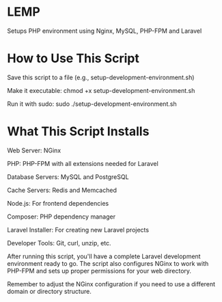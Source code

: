 # LEMP
Setups PHP environment using Nginx, MySQL, PHP-FPM and Laravel

# How to Use This Script
Save this script to a file (e.g., setup-development-environment.sh)

Make it executable: chmod +x setup-development-environment.sh

Run it with sudo: sudo ./setup-development-environment.sh

# What This Script Installs

Web Server: NGinx

PHP: PHP-FPM with all extensions needed for Laravel

Database Servers: MySQL and PostgreSQL

Cache Servers: Redis and Memcached

Node.js: For frontend dependencies

Composer: PHP dependency manager

Laravel Installer: For creating new Laravel projects

Developer Tools: Git, curl, unzip, etc.

After running this script, you'll have a complete Laravel development environment ready to go. The script also configures NGinx to work with PHP-FPM and sets up proper permissions for your web directory.

Remember to adjust the NGinx configuration if you need to use a different domain or directory structure.
